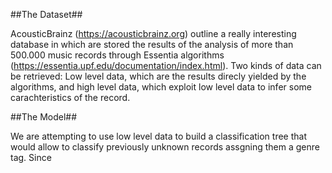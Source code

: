 ##The Dataset##

AcousticBrainz (https://acousticbrainz.org) outline a really interesting database in which are stored the results of the analysis of more than 500.000 music records through Essentia algorithms (https://essentia.upf.edu/documentation/index.html). Two kinds of data can be retrieved: Low level data, which are the results direcly yielded by the algorithms, and high level data, which exploit low level data to infer some carachteristics of the record. 

##The Model##

We are attempting to use low level data to build a classification tree that would allow to classify previously unknown records assgning them a genre tag. Since 

